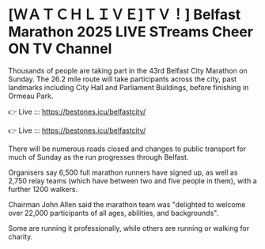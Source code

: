 # [ＷＡＴＣＨＬＩＶＥ]ＴＶ！] Belfast Marathon 2025 LIVE STreams Cheer ON TV Channel 

Thousands of people are taking part in the 43rd Belfast City Marathon on Sunday.  The 26.2 mile route will take participants across the city, past landmarks including City Hall and Parliament Buildings, before finishing in Ormeau Park.

👉 Live ::: https://bestones.icu/belfastcity/

👉 Live ::: https://bestones.icu/belfastcity/

There will be numerous roads closed and changes to public transport for much of Sunday as the run progresses through Belfast.

Organisers say 6,500 full marathon runners have signed up, as well as 2,750 relay teams (which have between two and five people in them), with a further 1200 walkers.

Chairman John Allen said the marathon team was "delighted to welcome over 22,000 participants of all ages, abilities, and backgrounds".

Some are running it professionally, while others are running or walking for charity.
